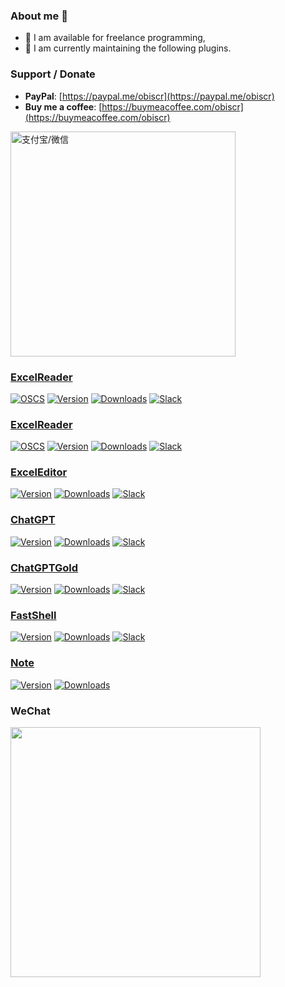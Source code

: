 ### About me 👋

- 🔭 I am available for freelance programming, 
- 🌱 I am currently maintaining the following plugins.

### Support / Donate

- **PayPal**: [https://paypal.me/obiscr](https://paypal.me/obiscr)
- **Buy me a coffee**: [https://buymeacoffee.com/obiscr](https://buymeacoffee.com/obiscr)

<img width=360 alt="支付宝/微信" src="https://user-images.githubusercontent.com/28687074/223671404-d80e1215-74d5-49b5-9e1a-13fcb1de9d4a.png" />

### [ExcelReader](https://docs.obiscr.com/article/ER)
[![OSCS](https://www.oscs1024.com/platform/badge/obiscr/ExcelReader.svg)](https://www.oscs1024.com/cd/1538016827164979200?sign=eb6edf96)
[![Version](https://img.shields.io/jetbrains/plugin/v/14722-excelreader.svg)](https://plugins.jetbrains.com/plugin/14722-excelreader)
[![Downloads](https://img.shields.io/jetbrains/plugin/d/14722-excelreader.svg)](https://plugins.jetbrains.com/plugin/14722-excelreader)
[![Slack](https://img.shields.io/badge/Slack-%23ExcelReader-blue?logo=Slack)](https://join.slack.com/t/observercreator/shared_invite/zt-14g3dnzkx-FGJM_WgY~vj0bJINTHQSAA)

### [ExcelReader](https://docs.obiscr.com/article/ER)
[![OSCS](https://www.oscs1024.com/platform/badge/obiscr/ExcelReader.svg)](https://www.oscs1024.com/cd/1538016827164979200?sign=eb6edf96)
[![Version](https://img.shields.io/jetbrains/plugin/v/14722-excelreader.svg)](https://plugins.jetbrains.com/plugin/14722-excelreader)
[![Downloads](https://img.shields.io/jetbrains/plugin/d/14722-excelreader.svg)](https://plugins.jetbrains.com/plugin/14722-excelreader)
[![Slack](https://img.shields.io/badge/Slack-%23ExcelReader-blue?logo=Slack)](https://join.slack.com/t/observercreator/shared_invite/zt-14g3dnzkx-FGJM_WgY~vj0bJINTHQSAA)

### [ExcelEditor](https://docs.obiscr.com/article/EE)
[![Version](https://img.shields.io/jetbrains/plugin/v/18663-exceleditor.svg)](https://plugins.jetbrains.com/plugin/18663-exceleditor)
[![Downloads](https://img.shields.io/jetbrains/plugin/d/18663-exceleditor.svg)](https://plugins.jetbrains.com/plugin/18663-exceleditor)
[![Slack](https://img.shields.io/badge/Slack-%23ExcelEditor-blue?logo=Slack)](https://join.slack.com/t/observercreator/shared_invite/zt-14g3dnzkx-FGJM_WgY~vj0bJINTHQSAA)

### [ChatGPT](https://chatgpt.en.obiscr.com/)
[![Version](https://img.shields.io/jetbrains/plugin/v/20603-chatgpt.svg)](https://plugins.jetbrains.com/plugin/20603-chatgpt)
[![Downloads](https://img.shields.io/jetbrains/plugin/d/20603-chatgpt.svg)](https://plugins.jetbrains.com/plugin/20603-chatgpt)
[![Slack](https://img.shields.io/badge/Slack-%23ChatGPTGold-blue?logo=Slack)](https://join.slack.com/t/observercreator/shared_invite/zt-14g3dnzkx-FGJM_WgY~vj0bJINTHQSAA)

### [ChatGPTGold](https://chatgpt.gold/)
[![Version](https://img.shields.io/jetbrains/plugin/v/21558-chatgptgold.svg)](https://plugins.jetbrains.com/plugin/21558-chatgptgold)
[![Downloads](https://img.shields.io/jetbrains/plugin/d/21558-chatgptgold.svg)](https://plugins.jetbrains.com/plugin/21558-chatgptgold)
[![Slack](https://img.shields.io/badge/Slack-%23ChatGPT-blue?logo=Slack)](https://join.slack.com/t/observercreator/shared_invite/zt-14g3dnzkx-FGJM_WgY~vj0bJINTHQSAA)

### [FastShell](https://docs.obiscr.com/article/FS)
[![Version](https://img.shields.io/jetbrains/plugin/v/18971-fastshell.svg)](https://plugins.jetbrains.com/plugin/18971-fastshell)
[![Downloads](https://img.shields.io/jetbrains/plugin/d/18971-fastshell.svg)](https://plugins.jetbrains.com/plugin/18971-fastshell)
[![Slack](https://img.shields.io/badge/Slack-%23FastShell-blue?logo=Slack)](https://join.slack.com/t/observercreator/shared_invite/zt-14g3dnzkx-FGJM_WgY~vj0bJINTHQSAA)

### [Note](https://docs.obiscr.com/article/NT)
[![Version](https://img.shields.io/npm/v/@obiscr/note)](https://www.npmjs.com/package/@obiscr/note)
[![Downloads](https://img.shields.io/npm/dt/@obiscr/note)](https://www.npmjs.com/package/@obiscr/note)

### WeChat

<img src="https://user-images.githubusercontent.com/28687074/224671786-ecb449a1-4901-4690-bef5-b8d03a8120fa.png" width=400 alt="" />


<!--
**obiscr/obiscr** is a ✨ _special_ ✨ repository because its `README.md` (this file) appears on your GitHub profile.

Here are some ideas to get you started:

- 🔭 I’m currently working on ...
- 🌱 I’m currently learning ...
- 👯 I’m looking to collaborate on ...
- 🤔 I’m looking for help with ...
- 💬 Ask me about ...
- 📫 How to reach me: ...
- 😄 Pronouns: ...
- ⚡ Fun fact: ...
-->
